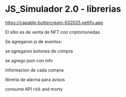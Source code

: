 # JS_Simulador 2.0 - librerias


https://capable-buttercream-632025.netlify.app

El sitio es de venta de NFT con criptomonedas

Se agregaron js de eventos-

se agregaron botones de compra

se agrego json con info

informacion de cada compra 

libreria de alarma para avisos

consume API rick and morty
